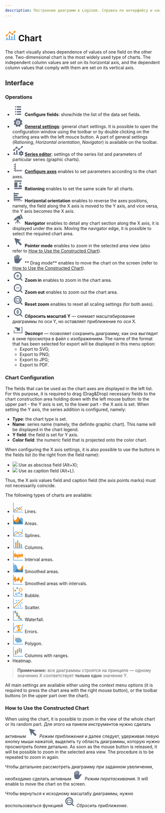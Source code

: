 ```yaml
---
description: Построение диаграмм в Loginom. Справка по интерфейсу и настройке различных видов диаграмм. Общие принципы работы с построенными диаграммами. Редактирование полей.
---
```

# ![](./../../images/icons/common/view_types/chart_default.svg) Chart

The chart visually shows dependence of values of one field on the other one. Two-dimensional chart is the most widely used type of charts. The independent column values are set on its horizontal axis, and the dependent column values that comply with them are set on its vertical axis.

## Interface

### Operations

* ![](./../../images/icons/common/toolbar-controls/fields-list_default.svg) **Configure fields**: show/hide the list of the data set fields.
* ![](./../../images/icons/common/toolbar-controls/setup_default.svg) [**General settings**](./general-settings.md): general chart settings. It is possible to open the configuration window using the toolbar or by double clicking on the charting area with the left mouce button. A part of general settings (*Rationing*, *Horizontal orientation*, *Navigator*) is available on the toolbar.
* ![](./../../images/icons/common/toolbar-controls/tune-chart_default.svg) [**Series editor**](./series-settings.md): settings of the series list and parameters of particular series (graphic charts).
* ![](./../../images/icons/common/toolbar-controls/axis_default.svg) [**Configure axes**](./axis-settings.md) enables to set parameters according to the chart axes.
* ![](./../../images/icons/common/toolbar-controls/normalize_default.svg) **Rationing** enables to set the same scale for all charts.
* ![](./../../images/icons/common/toolbar-controls/toolbar-controls_18x18_histogram_default.svg) **Horizontal orientation** enables to reverse the axes positions, namely, the field along the X axis is moved to the Y axis, and vice versa, the Y axis becomes the X axis.
* ![](./../../images/icons/common/toolbar-controls/telescope_default.svg) **Navigator** enables to detail any chart section along the X axis, it is displayed under the axis. Moving the navigator edge, it is possible to select the required chart area.
* ![](./../../images/icons/common/toolbar-controls/cursor_default.svg) **Pointer mode** enables to zoom in the selected area view (also refer to [How to Use the Constructed Chart](#rabota-s-postroennoy-diagrammoy)).
* ![](./../../images/icons/common/toolbar-controls/hand_default.svg) ** Drag mode** enables to move the chart on the screen (refer to [How to Use the Constructed Chart](#rabota-s-postroennoy-diagrammoy)).
* ![](./../../images/icons/common/toolbar-controls/zoom-in_default.svg) **Zoom in** enables to zoom in the chart area.
* ![](./../../images/icons/common/toolbar-controls/zoom-out_default.svg) **Zoom out** enables to zoom out the chart area.
* ![](./../../images/icons/common/toolbar-controls/zoom-zone_default.svg) **Reset zoom** enables to reset all scaling settings (for both axes).
* ![](./../../images/icons/common/toolbar-controls/zoom-vert_default.svg) **Сбросить масштаб Y** — снимает масштабирование диаграммы по оси Y, но оставляет приближение по оси X.
* ![](./../../images/icons/common/toolbar-controls/import_default.svg) **Экспорт** — позволяет сохранить диаграмму, как она выглядит в окне просмотра в файл с изображением. The name of the format that has been selected for export will be displayed in this menu option:
   * Export to SVG;
   * Export to PNG;
   * Export to JPG;
   * Export to PDF.

### Chart Configuration

The fields that can be used as the chart axes are displayed in the left list. For this purpose, it is required to drag (Drag&Drop) necessary fields to the chart construction area holding down with the left mouse button: to the upper part - the Y axis is set, to the lower part - the X axis is set. When setting the Y axis, the series addition is configured, namely:

* **Type**: the chart type is set.
* **Name**: series name (namely, the definite graphic chart). This name will be displayed in the chart legend.
* **Y field**: the field is set for Y axis.
* **Color field**: the numeric field that is projected onto the color chart.

When configuring the X axis settings, it is also possible to use the buttons in the fields list (to the right from the field name):

* ![](./../../images/icons/icons/icon1.svg) Use as abscissa field (Alt+X);
* ![](./../../images/icons/icons/icon2.svg) Use as caption field (Alt+L).

Thus, the X axis values field and caption field (the axis points marks) must not necessarily coincide.

The following types of charts are available:

* ![](./../../images/icons/series/d1.svg) Lines.
* ![](./../../images/icons/series/d2.svg) Areas.
* ![](./../../images/icons/series/d3.svg) Splines.
* ![](./../../images/icons/series/d4.svg) Columns.
* ![](./../../images/icons/series/d7.svg) Interval areas.
* ![](./../../images/icons/series/d5.svg) Smoothed areas.
* ![](./../../images/icons/series/d8.svg) Smoothed areas with intervals.
* ![](./../../images/icons/series/d9.svg) Bubble.
* ![](./../../images/icons/series/d6.svg) Scatter.
* ![](./../../images/icons/series/d10.svg) Waterfall.
* ![](./../../images/icons/series/d11.svg) Errors.
* ![](./../../images/icons/series/d12.svg) Polygon.
* ![](./../../images/icons/series/d13.svg) Columns with ranges.
* Heatmap.

> **Примечание:** все диаграммы строятся на принципе — одному значению X соответствует **только одно** значение Y.

All main settings are available either using the context menu options (it is required to press the chart area with the right mouse button), or the toolbar buttons (in the upper part over the chart).

### How to Use the Constructed Chart

When using the chart, it is possible to zoom in the view of the whole chart or its random part. Для этого на панели инструментов нужно сделать активным ![](./../../images/icons/common/toolbar-controls/cursor_default.svg) *Режим приближения* и далее следует, удерживая левую кнопку мыши нажатой, выделить ту область диаграммы, которую нужно просмотреть более детально. As soon as the mouse button is released, it will be possible to zoom in the selected area view. The procedure is to be repeated to zoom in again.

Чтобы детальнее рассмотреть диаграмму при заданном увеличении, необходимо сделать активным ![](./../../images/icons/common/toolbar-controls/hand_default.svg) *Режим перетаскивания*. It will enable to move the chart on the screen.

Чтобы вернуться к исходному масштабу диаграммы, нужно воспользоваться функцией ![](./../../images/icons/common/toolbar-controls/zoom-zone_default.svg) *Сбросить приближение*.